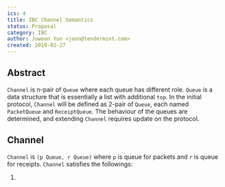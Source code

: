 ```yaml
---
ics: 4
title: IBC Channel Semantics
status: Proposal
category: IBC
author: Juwoon Yun <joon@tendermint.com>
created: 2019-02-27
---
```


## Abstract 

`Channel` is n-pair of `Queue` where each queue has different role. `Queue` is a data structure that is essentially a list with additional `top`. In the initial protocol, `Channel` will be defined as 2-pair of `Queue`, each named `PacketQueue` and `ReceiptQueue`. The behaviour of the queues are determined, and extending `Channel` requires update on the protocol.

## Channel

`Channel` is `(p Queue, r Queue)` where `p` is queue for packets and `r` is queue for receipts. `Channel` satisfies the followings:

1. 
